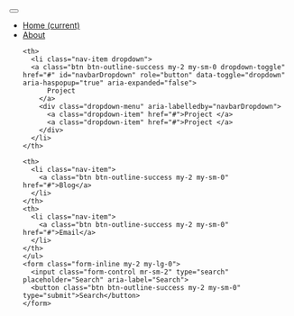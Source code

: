 <head>
</head>
  <meta charset="UTF-8">
  <title>Home</title>
  
<script src="https://cdnjs.cloudflare.com/ajax/libs/modernizr/2.8.3/modernizr.min.js" type="text/javascript"></script>

<link href='https://fonts.googleapis.com/css?family=Open+Sans:400,300,600,700' rel='stylesheet' type='text/css'>
<link rel="stylesheet" href="https://stackpath.bootstrapcdn.com/bootstrap/4.1.3/css/bootstrap.min.css" integrity="sha384-MCw98/SFnGE8fJT3GXwEOngsV7Zt27NXFoaoApmYm81iuXoPkFOJwJ8ERdknLPMO" crossorigin="anonymous">
<link href="//maxcdn.bootstrapcdn.com/font-awesome/4.2.0/css/font-awesome.min.css" rel="stylesheet">
<link rel="stylesheet" href="https://fonts.googleapis.com/icon?family=Material+Icons">
<link rel="stylesheet" href="https://code.getmdl.io/1.3.0/material.indigo-pink.min.css">
<script src="https://code.jquery.com/jquery-3.3.1.slim.min.js" integrity="sha384-q8i/X+965DzO0rT7abK41JStQIAqVgRVzpbzo5smXKp4YfRvH+8abtTE1Pi6jizo" crossorigin="anonymous"></script>
<script src="https://cdnjs.cloudflare.com/ajax/libs/popper.js/1.14.3/umd/popper.min.js" integrity="sha384-ZMP7rVo3mIykV+2+9J3UJ46jBk0WLaUAdn689aCwoqbBJiSnjAK/l8WvCWPIPm49" crossorigin="anonymous"></script>
<script src="https://stackpath.bootstrapcdn.com/bootstrap/4.1.3/js/bootstrap.min.js" integrity="sha384-ChfqqxuZUCnJSK3+MXmPNIyE6ZbWh2IMqE241rYiqJxyMiZ6OW/JmZQ5stwEULTy" crossorigin="anonymous"></script>
<script defer src="https://code.getmdl.io/1.3.0/material.min.js"></script>
<link href="css/style.css" rel="stylesheet">

<body >
  <nav class="navbar navbar-expand-lg navbar-light ">
  <button class="navbar-toggler" type="button" data-toggle="collapse" data-target="#navbarSupportedContent" aria-controls="navbarSupportedContent" aria-expanded="false" aria-label="Toggle navigation">
    <span class="navbar-toggler-icon"></span>
  </button>

  <div class="collapse navbar-collapse" id="navbarSupportedContent">
    <ul class="navbar-nav mr-auto">
      <th>
        <li class="nav-item active">
        <a class="btn btn-outline-success my-2 my-sm-0" href="Home.html">Home <span class="sr-only">(current)</span></a>
      </li>
    </th>
    <th>
      <li class="nav-item">
        <a class="btn btn-outline-success my-2 my-sm-0" href="About.html">About</a>
      </li>   
    </th>

    <th>
      <li class="nav-item dropdown">
      <a class="btn btn-outline-success my-2 my-sm-0 dropdown-toggle" href="#" id="navbarDropdown" role="button" data-toggle="dropdown" aria-haspopup="true" aria-expanded="false">
          Project
        </a>
        <div class="dropdown-menu" aria-labelledby="navbarDropdown">
          <a class="dropdown-item" href="#">Project </a>
          <a class="dropdown-item" href="#">Project </a>
        </div>
      </li>
    </th>

    <th>
      <li class="nav-item">
        <a class="btn btn-outline-success my-2 my-sm-0" href="#">Blog</a>
      </li>
    </th>
    <th>
      <li class="nav-item">
        <a class="btn btn-outline-success my-2 my-sm-0" href="#">Email</a>
      </li>
    </th>
    </ul>
    <form class="form-inline my-2 my-lg-0">
      <input class="form-control mr-sm-2" type="search" placeholder="Search" aria-label="Search">
      <button class="btn btn-outline-success my-2 my-sm-0" type="submit">Search</button>
    </form>
  </div>
</nav>

